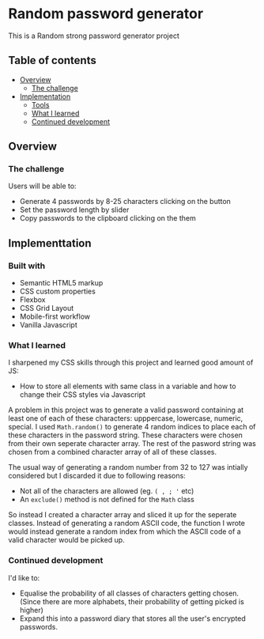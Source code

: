 # Random password generator

This is a Random strong password generator project

## Table of contents

- [Overview](#overview)
  - [The challenge](#the-challenge)
- [Implementation](#my-process)
  - [Tools](#built-with)
  - [What I learned](#what-i-learned)
  - [Continued development](#continued-development)


## Overview

### The challenge

Users will be able to:

- Generate 4 passwords by 8-25 characters clicking on the button
- Set the password length by slider
- Copy passwords to the clipboard clicking on the them


## Implementtation

### Built with

- Semantic HTML5 markup
- CSS custom properties
- Flexbox
- CSS Grid Layout
- Mobile-first workflow
- Vanilla Javascript

### What I learned

I sharpened my CSS skills through this project and learned good amount of JS:

- How to store all elements with same class in a variable and how to change their CSS styles via Javascript

A problem in this project was to generate a valid password containing at least one of each of these characters: upppercase, lowercase, numeric, special.
I used `Math.random()` to generate 4 random indices to place each of these characters in the password string. These characters were chosen from their own seperate character array.
The rest of the pasword string was chosen from a combined character array of all of these classes. 

The usual way of generating a random number from 32 to 127 was intially considered but I discarded it due to following reasons:
- Not all of the characters are allowed (eg. `( , ; '` etc)
- An `exclude()` method is not defined for the `Math` class

So instead I created a character array and sliced it up for the seperate classes. Instead of generating a random ASCII code, the function I wrote would instead generate a random index from which
the ASCII code of a valid character would be picked up.

### Continued development

I'd like to:

- Equalise the probability of all classes of characters getting chosen. (Since there are more alphabets, their probability of getting picked is higher)
- Expand this into a password diary that stores all the user's encrypted passwords.
